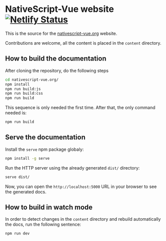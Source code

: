 # NativeScript-Vue website [![Netlify Status](https://api.netlify.com/api/v1/badges/6b14c9ec-0c06-4ede-b8f6-0bdb13de2bfd/deploy-status)](https://app.netlify.com/sites/nativescript-vue/deploys)

This is the source for the [nativescript-vue.org](https://nativescript-vue.org/) website.

Contributions are welcome, all the content is placed in the `content` directory.

## How to build the documentation

After cloning the repository, do the following steps

```bash
cd nativescript-vue.org/
npm install
npm run build:js
npm run build:css
npm run build
```

This sequence is only needed the first time. After that, the only command needed is:

```bash
npm run build
```

## Serve the documentation

Install the `serve` npm package globaly:

```bash
npm install -g serve
```

Run the HTTP server using the already generated `dist/` directory:

```bash
serve dist/
```

Now, you can open the `http://localhost:5000` URL in your browser to see the generated docs.

## How to build in watch mode

In order to detect changes in the `content` directory and rebuild automatically the docs, run the following sentence:

```bash
npm run dev
```
